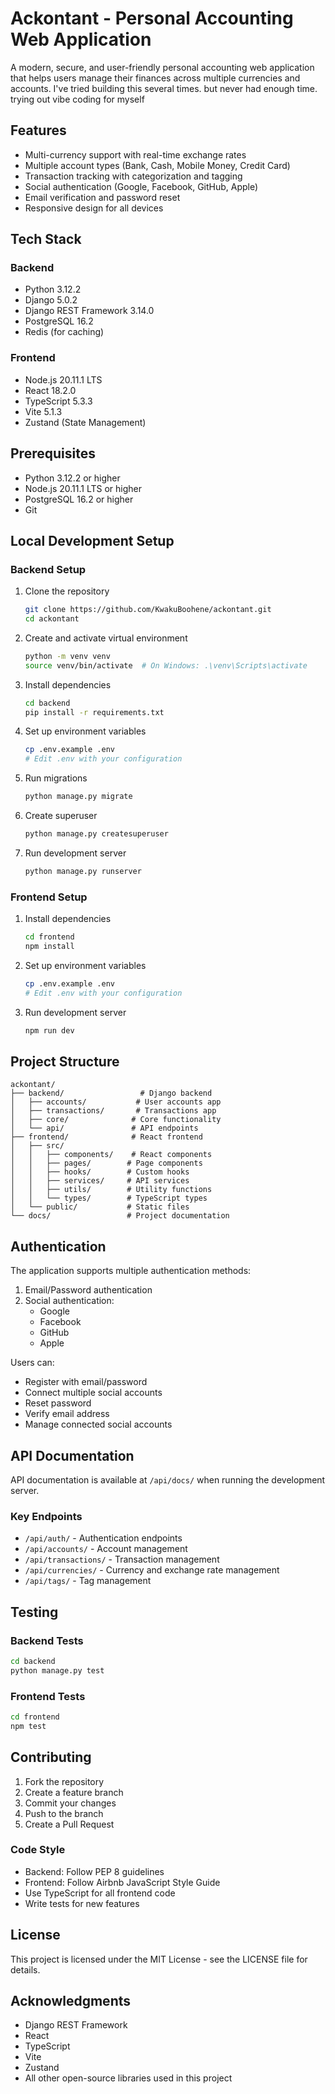 # Ackontant - Personal Accounting Web Application

A modern, secure, and user-friendly personal accounting web application that helps users manage their finances across multiple currencies and accounts. I've tried building this several times. but never had enough time. trying out vibe coding for myself

## Features

- Multi-currency support with real-time exchange rates
- Multiple account types (Bank, Cash, Mobile Money, Credit Card)
- Transaction tracking with categorization and tagging
- Social authentication (Google, Facebook, GitHub, Apple)
- Email verification and password reset
- Responsive design for all devices

## Tech Stack

### Backend
- Python 3.12.2
- Django 5.0.2
- Django REST Framework 3.14.0
- PostgreSQL 16.2
- Redis (for caching)

### Frontend
- Node.js 20.11.1 LTS
- React 18.2.0
- TypeScript 5.3.3
- Vite 5.1.3
- Zustand (State Management)

## Prerequisites

- Python 3.12.2 or higher
- Node.js 20.11.1 LTS or higher
- PostgreSQL 16.2 or higher
- Git

## Local Development Setup

### Backend Setup

1. Clone the repository
   ```bash
   git clone https://github.com/KwakuBoohene/ackontant.git
   cd ackontant
   ```

2. Create and activate virtual environment
   ```bash
   python -m venv venv
   source venv/bin/activate  # On Windows: .\venv\Scripts\activate
   ```

3. Install dependencies
   ```bash
   cd backend
   pip install -r requirements.txt
   ```

4. Set up environment variables
   ```bash
   cp .env.example .env
   # Edit .env with your configuration
   ```

5. Run migrations
   ```bash
   python manage.py migrate
   ```

6. Create superuser
   ```bash
   python manage.py createsuperuser
   ```

7. Run development server
   ```bash
   python manage.py runserver
   ```

### Frontend Setup

1. Install dependencies
   ```bash
   cd frontend
   npm install
   ```

2. Set up environment variables
   ```bash
   cp .env.example .env
   # Edit .env with your configuration
   ```

3. Run development server
   ```bash
   npm run dev
   ```

## Project Structure

```
ackontant/
├── backend/                 # Django backend
│   ├── accounts/           # User accounts app
│   ├── transactions/       # Transactions app
│   ├── core/              # Core functionality
│   └── api/               # API endpoints
├── frontend/              # React frontend
│   ├── src/
│   │   ├── components/    # React components
│   │   ├── pages/        # Page components
│   │   ├── hooks/        # Custom hooks
│   │   ├── services/     # API services
│   │   ├── utils/        # Utility functions
│   │   └── types/        # TypeScript types
│   └── public/           # Static files
└── docs/                 # Project documentation
```

## Authentication

The application supports multiple authentication methods:

1. Email/Password authentication
2. Social authentication:
   - Google
   - Facebook
   - GitHub
   - Apple

Users can:
- Register with email/password
- Connect multiple social accounts
- Reset password
- Verify email address
- Manage connected social accounts

## API Documentation

API documentation is available at `/api/docs/` when running the development server.

### Key Endpoints

- `/api/auth/` - Authentication endpoints
- `/api/accounts/` - Account management
- `/api/transactions/` - Transaction management
- `/api/currencies/` - Currency and exchange rate management
- `/api/tags/` - Tag management

## Testing

### Backend Tests
```bash
cd backend
python manage.py test
```

### Frontend Tests
```bash
cd frontend
npm test
```



## Contributing

1. Fork the repository
2. Create a feature branch
3. Commit your changes
4. Push to the branch
5. Create a Pull Request

### Code Style

- Backend: Follow PEP 8 guidelines
- Frontend: Follow Airbnb JavaScript Style Guide
- Use TypeScript for all frontend code
- Write tests for new features


## License

This project is licensed under the MIT License - see the LICENSE file for details.



## Acknowledgments

- Django REST Framework
- React
- TypeScript
- Vite
- Zustand
- All other open-source libraries used in this project 